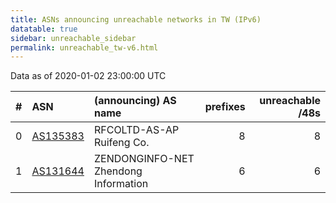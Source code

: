 ```yaml
---
title: ASNs announcing unreachable networks in TW (IPv6)
datatable: true
sidebar: unreachable_sidebar
permalink: unreachable_tw-v6.html
---
```


Data as of 2020-01-02 23:00:00 UTC


<div class="datatable-begin"></div>

|   # | ASN                                      | (announcing) AS name                 |   prefixes |   unreachable /48s |
|----:|:-----------------------------------------|:-------------------------------------|-----------:|-------------------:|
|   0 | [AS135383](unreachable_AS135383-v6.html) | RFCOLTD-AS-AP Ruifeng Co.            |          8 |                  8 |
|   1 | [AS131644](unreachable_AS131644-v6.html) | ZENDONGINFO-NET Zhendong Information |          6 |                  6 |

<div class="datatable-end"></div>